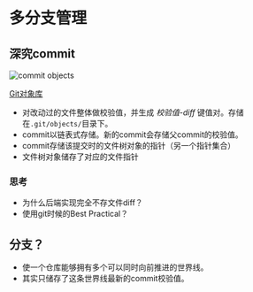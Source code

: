 # 多分支管理

## 深究commit

![commit objects](https://git-scm.com/book/en/v2/images/data-model-3.png)

[Git对象库](https://git-scm.com/book/en/v2/Git-Internals-Git-Objects)

- 对改动过的文件整体做校验值，并生成 *校验值-diff* 键值对。存储在`.git/objects/`目录下。
- commit以链表式存储。新的commit会存储父commit的校验值。
- commit存储该提交时的文件树对象的指针（另一个指针集合）
- 文件树对象储存了对应的文件指针

### 思考

- 为什么后端实现完全不存文件diff？
- 使用git时候的Best Practical？

## 分支？

- 使一个仓库能够拥有多个可以同时向前推进的世界线。
- 其实只储存了这条世界线最新的commit校验值。

